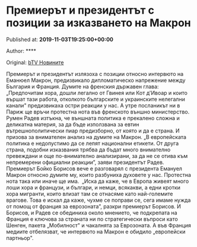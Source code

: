 
# Премиерът и президентът с позиции за изказването на Макрон

Published at: **2019-11-03T19:25:00+00:00**

Author: ****

Original: [bTV Новините](https://btvnovinite.bg/bulgaria/premierat-i-prezidentat-s-pozicii-za-izkazvaneto-na-makron.html)

Премиерът и президентът излязоха с позиции относно интервюто на Еманюел Макрон, предизвикало дипломатическо напрежение между България и Франция.
Думите на френския държавен глава: „Предпочитам хора, дошли легално от Гвинея или Кот д'Ивоар и които вършат тази работа, отколкото българските и украинските нелегални канали"
предизвикаха остри реакции у нас.
А утре посланикът ни в Париж ще връчи протестна нота във френското външно министерство.
Румен Радев изтъкна, че външната политика е прекалено сложна и деликатна материя, за да бъде използвана за евтин вътрешнополитически пиар предизборно, от която и да е страна. И призова за внимателен анализ на думите на Макрон.
„В европейската политика е недопустимо да се лепят национални етикети. От друга страна, подобни изказвания трябва да бъдат много внимателно превеждани и още по-внимателно анализирани, за да не се отива към непремерени официални реакции”, заяви президентът Радев.
Премиерът Бойко Борисов вече е разговарял с президента Емануел Макрон относно думите му, които разбуниха духовете у нас. Протестна нота така или иначе ще има. 
„Иска да каже, че в Европа живеят много лоши хора и французи, и българи, и немци, всякакви, а едни кротки хора мигранти, които влизат там се отнасяме като най-големите врагове. Това е искал да каже, чухме се поправи се, сега имаме нужда от помощ от франция за еврозоната”, разкри премиерът Борисов.
И Борисов, и Радев се обединиха около мнението, че подкрепата на Франция е ключова за страната ни по стратегически въпроси като Шенген, пакета „Мобилност" и чакалнята за Еврозоната. А във Франция медиите отбелязват, че интервюто на Макрон е обидило „европейски партньор".

